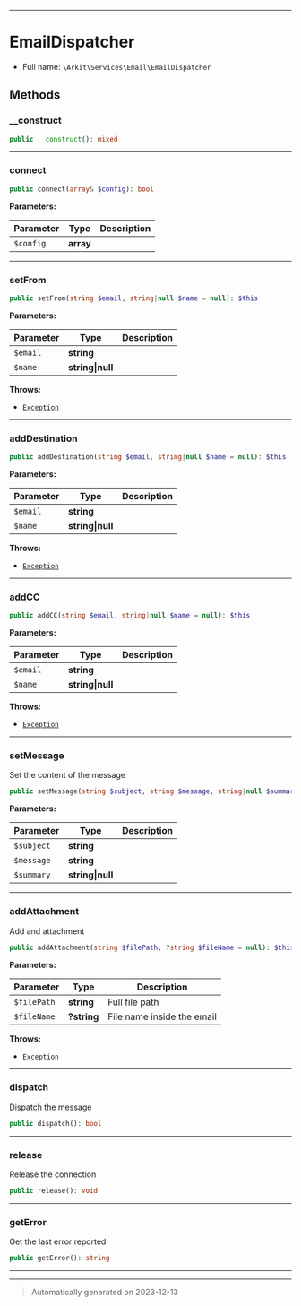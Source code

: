 ***

# EmailDispatcher





* Full name: `\Arkit\Services\Email\EmailDispatcher`




## Methods


### __construct



```php
public __construct(): mixed
```












***

### connect



```php
public connect(array& $config): bool
```








**Parameters:**

| Parameter | Type | Description |
|-----------|------|-------------|
| `$config` | **array** |  |





***

### setFrom



```php
public setFrom(string $email, string|null $name = null): $this
```








**Parameters:**

| Parameter | Type | Description |
|-----------|------|-------------|
| `$email` | **string** |  |
| `$name` | **string&#124;null** |  |




**Throws:**

- [`Exception`](../../../PHPMailer/PHPMailer/Exception.md)



***

### addDestination



```php
public addDestination(string $email, string|null $name = null): $this
```








**Parameters:**

| Parameter | Type | Description |
|-----------|------|-------------|
| `$email` | **string** |  |
| `$name` | **string&#124;null** |  |




**Throws:**

- [`Exception`](../../../PHPMailer/PHPMailer/Exception.md)



***

### addCC



```php
public addCC(string $email, string|null $name = null): $this
```








**Parameters:**

| Parameter | Type | Description |
|-----------|------|-------------|
| `$email` | **string** |  |
| `$name` | **string&#124;null** |  |




**Throws:**

- [`Exception`](../../../PHPMailer/PHPMailer/Exception.md)



***

### setMessage

Set the content of the message

```php
public setMessage(string $subject, string $message, string|null $summary = null): $this
```








**Parameters:**

| Parameter | Type | Description |
|-----------|------|-------------|
| `$subject` | **string** |  |
| `$message` | **string** |  |
| `$summary` | **string&#124;null** |  |





***

### addAttachment

Add and attachment

```php
public addAttachment(string $filePath, ?string $fileName = null): $this
```








**Parameters:**

| Parameter | Type | Description |
|-----------|------|-------------|
| `$filePath` | **string** | Full file path |
| `$fileName` | **?string** | File name inside the email |




**Throws:**

- [`Exception`](../../../PHPMailer/PHPMailer/Exception.md)



***

### dispatch

Dispatch the message

```php
public dispatch(): bool
```












***

### release

Release the connection

```php
public release(): void
```












***

### getError

Get the last error reported

```php
public getError(): string
```












***


***
> Automatically generated on 2023-12-13
